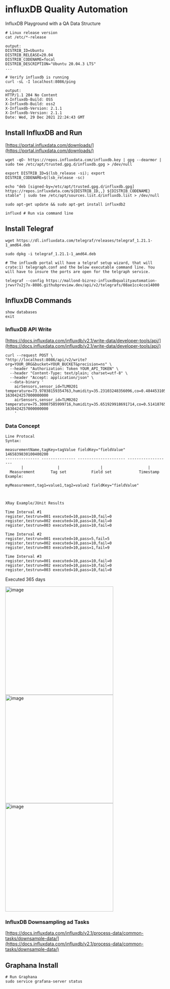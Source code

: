 # influxDB Quality Automation
InfluxDB Playground with a QA Data Structure

```
# Linux release version
cat /etc/*-release 

output:
DISTRIB_ID=Ubuntu
DISTRIB_RELEASE=20.04
DISTRIB_CODENAME=focal
DISTRIB_DESCRIPTION="Ubuntu 20.04.3 LTS"
...
```
```
# Verify influxdb is running
curl -sL -I localhost:8086/ping

output:
HTTP/1.1 204 No Content
X-Influxdb-Build: OSS
X-Influxdb-Build: oss2
X-Influxdb-Version: 2.1.1
X-Influxdb-Version: 2.1.1
Date: Wed, 29 Dec 2021 22:24:43 GMT

```
## Install InfluxDB and Run

[https://portal.influxdata.com/downloads/](https://portal.influxdata.com/downloads/)

```
wget -qO- https://repos.influxdata.com/influxdb.key | gpg --dearmor | sudo tee /etc/apt/trusted.gpg.d/influxdb.gpg > /dev/null

export DISTRIB_ID=$(lsb_release -si); export DISTRIB_CODENAME=$(lsb_release -sc)

echo "deb [signed-by=/etc/apt/trusted.gpg.d/influxdb.gpg] https://repos.influxdata.com/${DISTRIB_ID,,} ${DISTRIB_CODENAME} stable" | sudo tee /etc/apt/sources.list.d/influxdb.list > /dev/null

sudo apt-get update && sudo apt-get install influxdb2

```
```
influxd # Run via command line
```

## Install Telegraf
```
wget https://dl.influxdata.com/telegraf/releases/telegraf_1.21.1-1_amd64.deb

sudo dpkg -i telegraf_1.21.1-1_amd64.deb
```

```
# The influxdb portal will have a telgraf setup wizard, that will crate:1) telegraph.conf and the below executable command line. You will have to insure the ports are open for the telgraph service.

telegraf --config https://mallond-bizrez-influxdbqualityautomation-jrwvr7x2j7x-8086.githubpreview.dev/api/v2/telegrafs/08ae1cc4cce14000
```


## InfluxDB Commands
```
show databases
exit
```

### InfluxDB API Write
[https://docs.influxdata.com/influxdb/v2.1/write-data/developer-tools/api/](https://docs.influxdata.com/influxdb/v2.1/write-data/developer-tools/api/)
```
curl --request POST \
"http://localhost:8086/api/v2/write?org=YOUR_ORG&bucket=YOUR_BUCKET&precision=ns" \
  --header "Authorization: Token YOUR_API_TOKEN" \
  --header "Content-Type: text/plain; charset=utf-8" \
  --header "Accept: application/json" \
  --data-binary '
    airSensors,sensor_id=TLM0201 temperature=73.97038159354763,humidity=35.23103248356096,co=0.48445310567793615 1630424257000000000
    airSensors,sensor_id=TLM0202 temperature=75.30007505999716,humidity=35.651929918691714,co=0.5141876544505826 1630424257000000000
    '
```

### Data Concept
```
Line Protocal
Syntax:

measurementName,tagKey=tagValue fieldKey="fieldValue" 1465839830100400200
--------------- --------------- --------------------- -------------------
       |               |                  |                    |
  Measurement       Tag set           Field set            Timestamp
Example:

myMeasurement,tag1=value1,tag2=value2 fieldKey="fieldValue"  



XRay Example/JUnit Results

Time Interval #1
register,testrun=001 executed=10,pass=10,fail=0
register,testrun=002 executed=10,pass=10,fail=0
register,testrun=003 executed=10,pass=10,fail=0

Time Interval #2
register,testrun=001 executed=10,pass=5,fail=5
register,testrun=002 executed=10,pass=10,fail=0
register,testrun=003 executed=10,pass=1,fail=9

Time Interval #3
register,testrun=001 executed=10,pass=10,fail=0
register,testrun=002 executed=10,pass=10,fail=0
register,testrun=003 executed=10,pass=10,fail=0

```

Executed 365 days

<img width="341" alt="image" src="https://user-images.githubusercontent.com/993459/210431517-69e87edc-30b3-491c-adcd-b6b667cdd44b.png">

<img width="341" alt="image" src="https://user-images.githubusercontent.com/993459/210431916-20df4bfa-1231-47ab-b906-e167d06beebc.png">

<img width="341" alt="image" src="https://user-images.githubusercontent.com/993459/210431988-3121fa97-2dfb-4671-9619-1128600dfc40.png">






### InfluxDB Downsampling ad Tasks
[https://docs.influxdata.com/influxdb/v2.1/process-data/common-tasks/downsample-data/](https://docs.influxdata.com/influxdb/v2.1/process-data/common-tasks/downsample-data/)

## Graphana Install
```
# Run Graphana
sudo service grafana-server status
```
